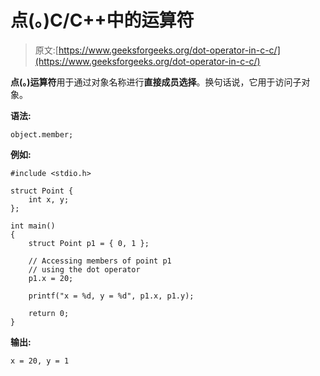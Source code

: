# 点(。)C/C++中的运算符

> 原文:[https://www.geeksforgeeks.org/dot-operator-in-c-c/](https://www.geeksforgeeks.org/dot-operator-in-c-c/)

**点(。)运算符**用于通过对象名称进行**直接成员选择**。换句话说，它用于访问子对象。

**语法:**

```
object.member;
```

**例如:**

```
#include <stdio.h>

struct Point {
    int x, y;
};

int main()
{
    struct Point p1 = { 0, 1 };

    // Accessing members of point p1
    // using the dot operator
    p1.x = 20;

    printf("x = %d, y = %d", p1.x, p1.y);

    return 0;
}
```

**输出:**

```
x = 20, y = 1

```
